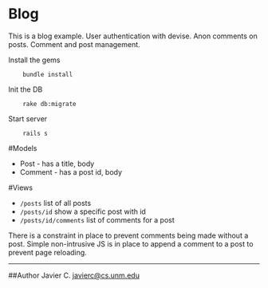 # Blog

This is a blog example. User authentication with devise. Anon comments
on posts. Comment and post management.

Install the gems

```
    bundle install
```

Init the DB
```
    rake db:migrate
```

Start server
```
    rails s
```

#Models
*  Post - has a title, body
*  Comment -  has a post id, body

#Views
*  ```/posts``` list of all posts
*  ```/posts/id``` show a specific post with id
*  ```/posts/id/comments``` list of comments for a post
 
There is a constraint in place to prevent comments being made without
a post. Simple non-intrusive JS is in place to append a comment to a
post to prevent page reloading.

---
##Author
Javier C. javierc@cs.unm.edu
